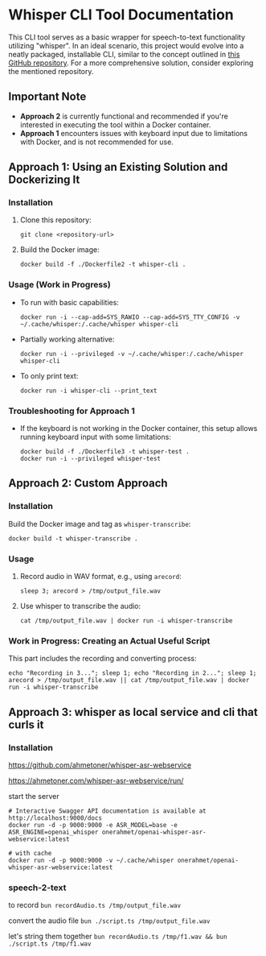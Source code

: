 
# Whisper CLI Tool Documentation

This CLI tool serves as a basic wrapper for speech-to-text functionality utilizing "whisper". In an ideal scenario, this project would evolve into a neatly packaged, installable CLI, similar to the concept outlined in [this GitHub repository](https://github.com/GucciFlipFlops1917/Whisper-Speech-To-Text). For a more comprehensive solution, consider exploring the mentioned repository.

## Important Note

- **Approach 2** is currently functional and recommended if you're interested in executing the tool within a Docker container. 
- **Approach 1** encounters issues with keyboard input due to limitations with Docker, and is not recommended for use.

## Approach 1: Using an Existing Solution and Dockerizing It

### Installation

1. Clone this repository:
   ```
   git clone <repository-url>
   ```
2. Build the Docker image:
   ```
   docker build -f ./Dockerfile2 -t whisper-cli .
   ```

### Usage (Work in Progress)

- To run with basic capabilities:
  ```
  docker run -i --cap-add=SYS_RAWIO --cap-add=SYS_TTY_CONFIG -v ~/.cache/whisper:/.cache/whisper whisper-cli
  ```
- Partially working alternative:
  ```
  docker run -i --privileged -v ~/.cache/whisper:/.cache/whisper whisper-cli
  ```
- To only print text:
  ```
  docker run -i whisper-cli --print_text
  ```


### Troubleshooting for Approach 1

- If the keyboard is not working in the Docker container, this setup allows running keyboard input with some limitations:
  ```
  docker build -f ./Dockerfile3 -t whisper-test .
  docker run -i --privileged whisper-test
  ```  

## Approach 2: Custom Approach

### Installation

Build the Docker image and tag as `whisper-transcribe`:
```
docker build -t whisper-transcribe .
```

### Usage

1. Record audio in WAV format, e.g., using `arecord`:
   ```
   sleep 3; arecord > /tmp/output_file.wav
   ```
2. Use whisper to transcribe the audio:
   ```
   cat /tmp/output_file.wav | docker run -i whisper-transcribe
   ```

### Work in Progress: Creating an Actual Useful Script

This part includes the recording and converting process:
```
echo "Recording in 3..."; sleep 1; echo "Recording in 2..."; sleep 1; arecord > /tmp/output_file.wav || cat /tmp/output_file.wav | docker run -i whisper-transcribe
```

## Approach 3: whisper as local service and cli that curls it

### Installation

https://github.com/ahmetoner/whisper-asr-webservice


https://ahmetoner.com/whisper-asr-webservice/run/

start the server
```
# Interactive Swagger API documentation is available at http://localhost:9000/docs
docker run -d -p 9000:9000 -e ASR_MODEL=base -e ASR_ENGINE=openai_whisper onerahmet/openai-whisper-asr-webservice:latest

# with cache
docker run -d -p 9000:9000 -v ~/.cache/whisper onerahmet/openai-whisper-asr-webservice:latest

```

### speech-2-text

to record
`bun recordAudio.ts /tmp/output_file.wav`

convert the audio file
`bun ./script.ts /tmp/output_file.wav`

let's string them together
`bun recordAudio.ts /tmp/f1.wav && bun ./script.ts /tmp/f1.wav`